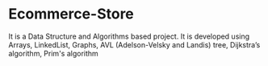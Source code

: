 # Ecommerce-Store
It is a Data Structure and Algorithms based project. It is developed using Arrays, LinkedList, Graphs, AVL (Adelson-Velsky and Landis) tree, Dijkstra’s algorithm, Prim's algorithm
